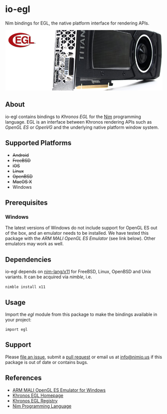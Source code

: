 # io-egl

Nim bindings for EGL, the native platform interface for rendering APIs.

![io-egl Logo](logo.png)


## About

io-egl contains bindings to *Khronos EGL* for the [Nim](http://nim-lang.org)
programming language. EGL is an interface between Khronos rendering APIs such as
*OpenGL ES* or *OpenVG* and the underlying native platform window system.


## Supported Platforms

- ~~Android~~
- ~~FreeBSD~~
- ~~iOS~~
- ~~Linux~~
- ~~OpenBSD~~
- ~~MacOS X~~
- Windows


## Prerequisites

### Windows

The latest versions of Windows do not include support for OpenGL ES out of the
box, and an emulator needs to be installed. We have tested this package with the
*ARM MALI OpenGL ES Emulator* (see link below). Other emulators may work as well.


## Dependencies

io-egl depends on [nim-lang/x11](https://github.com/nim-lang/x11) for FreeBSD,
Linux, OpenBSD and Unix variants. It can be acquired via *nimble*, i.e.

```nimble install x11```


## Usage

Import the *egl* module from this package to make the bindings available in your
project:

```nimrod
import egl
```


## Support

Please [file an issue](https://github.com/nimious/io-egl/issues), submit a
[pull request](https://github.com/nimious/io-egl/pulls?q=is%3Aopen+is%3Apr)
or email us at info@nimio.us if this package is out of date or contains bugs.


## References

* [ARM MALI OpenGL ES Emulator for Windows](http://malideveloper.arm.com/develop-for-mali/tools/software-tools/opengl-es-emulator/)
* [Khronos EGL Homepage](https://www.khronos.org/egl/)
* [Khronos EGL Registry](https://www.khronos.org/registry/egl/)
* [Nim Programming Language](http://nim-lang.org/)
